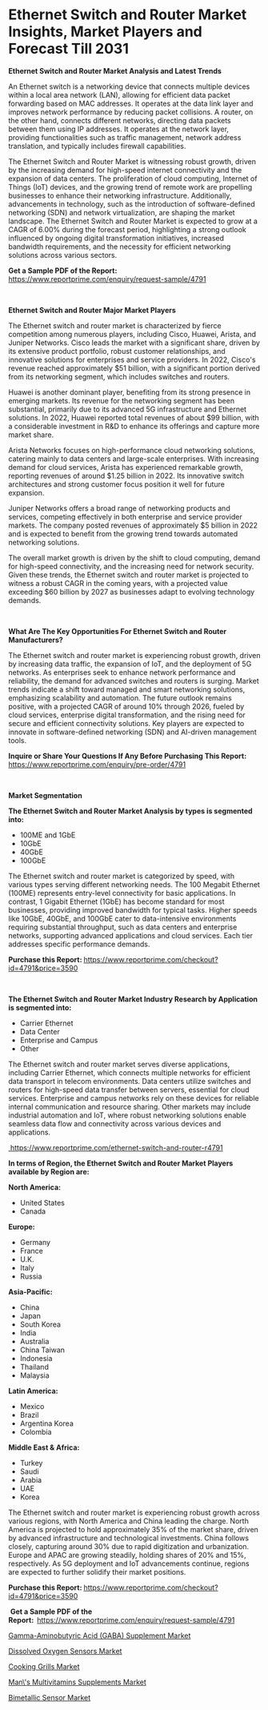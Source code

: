 <p><h1>Ethernet Switch and Router Market Insights, Market Players and Forecast Till 2031</h1></p><p><strong>Ethernet Switch and Router Market Analysis and Latest Trends</strong></p>
<p><p>An Ethernet switch is a networking device that connects multiple devices within a local area network (LAN), allowing for efficient data packet forwarding based on MAC addresses. It operates at the data link layer and improves network performance by reducing packet collisions. A router, on the other hand, connects different networks, directing data packets between them using IP addresses. It operates at the network layer, providing functionalities such as traffic management, network address translation, and typically includes firewall capabilities.</p><p>The Ethernet Switch and Router Market is witnessing robust growth, driven by the increasing demand for high-speed internet connectivity and the expansion of data centers. The proliferation of cloud computing, Internet of Things (IoT) devices, and the growing trend of remote work are propelling businesses to enhance their networking infrastructure. Additionally, advancements in technology, such as the introduction of software-defined networking (SDN) and network virtualization, are shaping the market landscape. The Ethernet Switch and Router Market is expected to grow at a CAGR of 6.00% during the forecast period, highlighting a strong outlook influenced by ongoing digital transformation initiatives, increased bandwidth requirements, and the necessity for efficient networking solutions across various sectors.</p></p>
<p><strong>Get a Sample PDF of the Report:&nbsp;</strong> <a href="https://www.reportprime.com/enquiry/request-sample/4791?utm_campaign=1097&utm_medium=2&utm_source=Github&utm_content=ia&utm_term=27112024&utm_id=ethernet-switch-and-router">https://www.reportprime.com/enquiry/request-sample/4791</a></p>
<p>&nbsp;</p>
<p><strong>Ethernet Switch and Router Major Market Players</strong></p>
<p><p>The Ethernet switch and router market is characterized by fierce competition among numerous players, including Cisco, Huawei, Arista, and Juniper Networks. Cisco leads the market with a significant share, driven by its extensive product portfolio, robust customer relationships, and innovative solutions for enterprises and service providers. In 2022, Cisco's revenue reached approximately $51 billion, with a significant portion derived from its networking segment, which includes switches and routers.</p><p>Huawei is another dominant player, benefiting from its strong presence in emerging markets. Its revenue for the networking segment has been substantial, primarily due to its advanced 5G infrastructure and Ethernet solutions. In 2022, Huawei reported total revenues of about $99 billion, with a considerable investment in R&D to enhance its offerings and capture more market share.</p><p>Arista Networks focuses on high-performance cloud networking solutions, catering mainly to data centers and large-scale enterprises. With increasing demand for cloud services, Arista has experienced remarkable growth, reporting revenues of around $1.25 billion in 2022. Its innovative switch architectures and strong customer focus position it well for future expansion.</p><p>Juniper Networks offers a broad range of networking products and services, competing effectively in both enterprise and service provider markets. The company posted revenues of approximately $5 billion in 2022 and is expected to benefit from the growing trend towards automated networking solutions.</p><p>The overall market growth is driven by the shift to cloud computing, demand for high-speed connectivity, and the increasing need for network security. Given these trends, the Ethernet switch and router market is projected to witness a robust CAGR in the coming years, with a projected value exceeding $60 billion by 2027 as businesses adapt to evolving technology demands.</p></p>
<p>&nbsp;</p>
<p><strong>What Are The Key Opportunities For Ethernet Switch and Router Manufacturers?</strong></p>
<p><p>The Ethernet switch and router market is experiencing robust growth, driven by increasing data traffic, the expansion of IoT, and the deployment of 5G networks. As enterprises seek to enhance network performance and reliability, the demand for advanced switches and routers is surging. Market trends indicate a shift toward managed and smart networking solutions, emphasizing scalability and automation. The future outlook remains positive, with a projected CAGR of around 10% through 2026, fueled by cloud services, enterprise digital transformation, and the rising need for secure and efficient connectivity solutions. Key players are expected to innovate in software-defined networking (SDN) and AI-driven management tools.</p></p>
<p><strong>Inquire or Share Your Questions If Any Before Purchasing This Report:</strong> <a href="https://www.reportprime.com/enquiry/pre-order/4791?utm_campaign=1097&utm_medium=2&utm_source=Github&utm_content=ia&utm_term=27112024&utm_id=ethernet-switch-and-router">https://www.reportprime.com/enquiry/pre-order/4791</a></p>
<p>&nbsp;</p>
<p><strong>Market Segmentation</strong></p>
<p><strong>The Ethernet Switch and Router Market Analysis by types is segmented into:</strong></p>
<p><ul><li>100ME and 1GbE</li><li>10GbE</li><li>40GbE</li><li>100GbE</li></ul></p>
<p><p>The Ethernet switch and router market is categorized by speed, with various types serving different networking needs. The 100 Megabit Ethernet (100ME) represents entry-level connectivity for basic applications. In contrast, 1 Gigabit Ethernet (1GbE) has become standard for most businesses, providing improved bandwidth for typical tasks. Higher speeds like 10GbE, 40GbE, and 100GbE cater to data-intensive environments requiring substantial throughput, such as data centers and enterprise networks, supporting advanced applications and cloud services. Each tier addresses specific performance demands.</p></p>
<p><strong>Purchase this Report:&nbsp;</strong><a href="https://www.reportprime.com/checkout?id=4791&price=3590&utm_campaign=1097&utm_medium=2&utm_source=Github&utm_content=ia&utm_term=27112024&utm_id=ethernet-switch-and-router">https://www.reportprime.com/checkout?id=4791&price=3590</a></p>
<p>&nbsp;</p>
<p><strong>The Ethernet Switch and Router Market Industry Research by Application is segmented into:</strong></p>
<p><ul><li>Carrier Ethernet</li><li>Data Center</li><li>Enterprise and Campus</li><li>Other</li></ul></p>
<p><p>The Ethernet switch and router market serves diverse applications, including Carrier Ethernet, which connects multiple networks for efficient data transport in telecom environments. Data centers utilize switches and routers for high-speed data transfer between servers, essential for cloud services. Enterprise and campus networks rely on these devices for reliable internal communication and resource sharing. Other markets may include industrial automation and IoT, where robust networking solutions enable seamless data flow and connectivity across various devices and applications.</p></p>
<p><a href="https://www.reportprime.com/ethernet-switch-and-router-r4791?utm_campaign=1097&utm_medium=2&utm_source=Github&utm_content=ia&utm_term=27112024&utm_id=ethernet-switch-and-router">&nbsp;https://www.reportprime.com/ethernet-switch-and-router-r4791</a></p>
<p><strong>In terms of Region, the Ethernet Switch and Router Market Players available by Region are:</strong></p>
<p>
    <p> <strong> North America: </strong>
        <ul>
            <li>United States</li>
            <li>Canada</li>
        </ul>
        </p> 
    <p> <strong> Europe: </strong>
        <ul>
            <li>Germany</li>
            <li>France</li>
            <li>U.K.</li>
            <li>Italy</li>
            <li>Russia</li>
        </ul>
        </p> 
    <p> <strong> Asia-Pacific: </strong>
        <ul>
            <li>China</li>
            <li>Japan</li>
            <li>South Korea</li>
            <li>India</li>
            <li>Australia</li>
            <li>China Taiwan</li>
            <li>Indonesia</li>
            <li>Thailand</li>
            <li>Malaysia</li>
        </ul>
        </p> 
    <p> <strong> Latin America: </strong>
        <ul>
            <li>Mexico</li>
            <li>Brazil</li>
            <li>Argentina Korea</li>
            <li>Colombia</li>
        </ul>
        </p> 
    <p> <strong> Middle East & Africa: </strong>
        <ul>
            <li>Turkey</li>
            <li>Saudi</li>
            <li>Arabia</li>
            <li>UAE</li>
            <li>Korea</li>
        </ul>
    </p>
    </p>
<p><p>The Ethernet switch and router market is experiencing robust growth across various regions, with North America and China leading the charge. North America is projected to hold approximately 35% of the market share, driven by advanced infrastructure and technological investments. China follows closely, capturing around 30% due to rapid digitization and urbanization. Europe and APAC are growing steadily, holding shares of 20% and 15%, respectively. As 5G deployment and IoT advancements continue, regions are expected to further solidify their market positions.</p></p>
<p><strong>Purchase this Report: </strong><a href="https://www.reportprime.com/checkout?id=4791&price=3590&utm_campaign=1097&utm_medium=2&utm_source=Github&utm_content=ia&utm_term=27112024&utm_id=ethernet-switch-and-router">https://www.reportprime.com/checkout?id=4791&price=3590</a></p>
<p>&nbsp;<strong>Get a Sample PDF of the Report:&nbsp;&nbsp;</strong><a href="https://www.reportprime.com/enquiry/request-sample/4791?utm_campaign=1097&utm_medium=2&utm_source=Github&utm_content=ia&utm_term=27112024&utm_id=ethernet-switch-and-router">https://www.reportprime.com/enquiry/request-sample/4791</a></p>
<p><strong></strong></p>
<p><p><a href="https://issuu.com/reportprime-2/docs/gamma-aminobutyric-acid-gaba-supple_1ad1b00b13053a?utm_campaign=1097&utm_medium=2&utm_source=Github&utm_content=ia&utm_term=27112024&utm_id=ethernet-switch-and-router">Gamma-Aminobutyric Acid (GABA) Supplement Market</a></p><p><a href="https://github.com/yoshih12/Market-Research-Report-List-4/blob/main/dissolved-oxygen-sensors-market.md?utm_campaign=1097&utm_medium=2&utm_source=Github&utm_content=ia&utm_term=27112024&utm_id=ethernet-switch-and-router">Dissolved Oxygen Sensors Market</a></p><p><a href="https://www.linkedin.com/pulse/comprehensive-evaluation-sustainability-cooking-grills-marketfrom-h917f?utm_campaign=1097&utm_medium=2&utm_source=Github&utm_content=ia&utm_term=27112024&utm_id=ethernet-switch-and-router">Cooking Grills Market</a></p><p><a href="https://issuu.com/reportprime-2/docs/mans-multivitamins-supplements-mark_4df7423de2ce01?utm_campaign=1097&utm_medium=2&utm_source=Github&utm_content=ia&utm_term=27112024&utm_id=ethernet-switch-and-router">Man\'s Multivitamins Supplements Market</a></p><p><a href="https://github.com/darenph8er/Market-Research-Report-List-1/blob/main/bimetallic-sensor-market.md?utm_campaign=1097&utm_medium=2&utm_source=Github&utm_content=ia&utm_term=27112024&utm_id=ethernet-switch-and-router">Bimetallic Sensor Market</a></p></p>